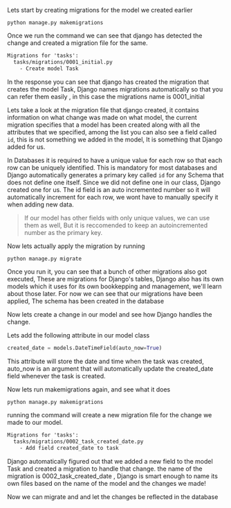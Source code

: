 Lets start by creating migrations for the model we created earlier

```shell
python manage.py makemigrations
```

Once we run the command we can see that django has detected the change and created a migration file for the same.

```txt
Migrations for 'tasks':
  tasks/migrations/0001_initial.py
    - Create model Task
```

In the response you can see that django has created the migration that creates the model Task, Django names migrations automatically so that you can refer them easily , in this case the migrations name is 0001_initial

Lets take a look at the migration file that django created, it contains information on what change was made on what model, the current migration specifies that a model has been created along with all the attributes that we specified, among the list you can also see a field called `id`, this is not something we added in the model, It is something that Django added for us.

In Databases it is required to have a unique value for each row so that each row can be uniquely identified. This is mandatory for most databases and Django automatically generates a primary key called `id` for any Schema that does not define one itself. Since we did not define one in our class, Django created one for us. The id field is an auto incremented number so it will automatically increment for each row, we wont have to manually specify it when adding new data.

> If our model has other fields with only unique values, we can use them as well, But it is reccomended to keep an autoincremented number as the primary key.

Now lets actually apply the migration by running

```shell
python manage.py migrate
```

Once you run it, you can see that a bunch of other migrations also got executed, These are migrations for Django's tables, Django also has its own models which it uses for its own bookkepping and management, we'll learn about those later. For now we can see that our migrations have been applied, The schema has been created in the database

Now lets create a change in our model and see how Django handles the change.

Lets add the following attribute in our model class

```python
created_date = models.DateTimeField(auto_now=True)
```

This attribute will store the date and time when the task was created, auto_now is an argument that will automatically update the created_date field whenever the task is created.

Now lets run makemigrations again, and see what it does

```bash
python manage.py makemigrations
```

running the command will create a new migration file for the change we made to our model.

```txt
Migrations for 'tasks':
  tasks/migrations/0002_task_created_date.py
    - Add field created_date to task
```

Django automatically figured out that we added a new field to the model Task and created a migration to handle that change.
the name of the migration is 0002_task_created_date , Django is smart enough to name its own files based on the name of the model and the changes we made!

Now we can migrate and and let the changes be reflected in the database
